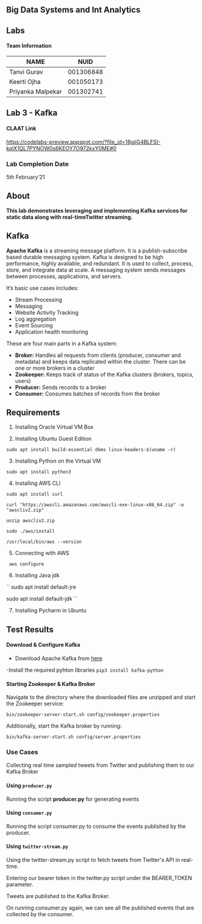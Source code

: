 ## Big Data Systems and Int Analytics

## Labs

#### Team Information

| NAME              |     NUID        |
|------------------ |-----------------|
|   Tanvi Gurav     |   001306848     |
|   Keerti Ojha     |   001050173     |
| Priyanka Malpekar |   001302741     |


## Lab 3 - Kafka

#### CLAAT Link
https://codelabs-preview.appspot.com/?file_id=18gjiG4BLFSI-kqlX1QL7PYNOW0s6KEOY7O972kxY0ME#0

### Lab Completion Date

5th February’21

## About

**This lab demonstrates leveraging and implementing Kafka services for static data along with  real-timeTwitter streaming.**
 
 ## Kafka

**Apache Kafka** is a streaming message platform. It is a publish-subscribe based durable messaging system. Kafka is designed to be high performance, highly available, and redundant. It is used to collect, process, store, and integrate data at scale. A messaging system sends messages between processes, applications, and servers. 

It’s basic use cases includes:
- Stream Processing
- Messaging
- Website Activity Tracking
- Log aggregation
- Event Sourcing
- Application health monitoring

These are four main parts in a Kafka system:

- **Broker:** Handles all requests from clients (producer, consumer and metadata) and keeps data replicated within the cluster. There can be one or more brokers in a cluster
- **Zookeeper:** Keeps track of status of the Kafka clusters (brokers, topics, users)
- **Producer:** Sends records to a broker
- **Consumer:** Consumes batches of records from the broker


## Requirements

1. Installing Oracle Virtual VM Box

2. Installing Ubuntu Guest Edition

`sudo apt install build-essential dkms linux-headers-$(uname -r)`

3. Installing Python on the Virtual VM

`sudo apt install python3`

4. Installing AWS CLI

```
sudo apt install curl

curl "https://awscli.amazonaws.com/awscli-exe-linux-x86_64.zip" -o "awscliv2.zip"

unzip awscliv2.zip

sudo ./aws/install

/usr/local/bin/aws --version

```

5. Connecting with AWS

` aws configure`

6. Installing Java jdk

``
sudo apt install default-jre

sudo apt install default-jdk
``

7. Installing Pycharm in Ubuntu


## Test Results

#### Download & Configure Kafka
- Download Apache Kafka from [here](https://kafka.apache.org/downloads)

-Install the required pyhton libraries
`pip3 install kafka-python`


#### Starting Zookeeper & Kafka Broker

Navigate to the directory where the downloaded files are unzipped and start the Zookeeper service:
```
bin/zookeeper-server-start.sh config/zookeeper.properties
```
Additionally, start the Kafka broker by running:
```
bin/kafka-server-start.sh config/server.properties
```

### Use Cases

 Collecting real time sampled tweets from Twitter and publishing them to our Kafka Broker

#### Using `producer.py`
Running the script **producer.py** for generating events

#### Using `consumer.py`
Running the script consumer.py to consume the events published by the producer.

#### Using `twitter-stream.py`
Using the twitter-stream.py script to  fetch tweets from Twitter's API in real-time.

Entering our bearer token in the twitter.py script under the BEARER_TOKEN parameter.

Tweets are published to the Kafka Broker.


On running consumer.py again, we can see all the published events that are collected by the consumer.






